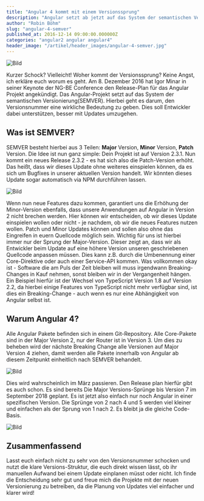 ```yaml
---
title: "Angular 4 kommt mit einem Versionssprung"
description: "Angular setzt ab jetzt auf das System der semantischen Versionierung(SEMVER). Hierbei geht es darum, den Versionsnummern eine wirkliche Bedeutung zu geben."
author: "Robin Böhm"
slug: "angular-4-semver"
published_at: 2016-12-14 09:00:00.000000Z
categories: "angular2 angular angular4"
header_image: "/artikel/header_images/angular-4-semver.jpg"
---
```



![Bild](medium_angular4announcement.png?v=63648928534)

Kurzer Schock? Vielleicht! Woher kommt der Versionssprung? Keine Angst, ich erkläre euch worum es geht. Am 8. Dezember 2016 hat Igor Minar in seiner Keynote der NG-BE Conference den Release-Plan für das Angular Projekt angekündigt. Das Angular-Projekt setzt auf das System der semantischen Versionierung(SEMVER). Hierbei geht es darum, den Versionsnummer eine wirkliche Bedeutung zu geben. Dies soll Entwickler dabei unterstützen, besser mit Updates umzugehen.

## Was ist SEMVER?

SEMVER besteht hierbei aus 3 Teilen: **Major** Version, **Minor** Version, **Patch** Version. Die Idee ist nun ganz simple: Dein Projekt ist auf Version 2.3.1. Nun kommt ein neues Release 2.3.2 - es hat sich also die Patch-Version erhöht. Das heißt, dass wir dieses Update ohne weiteres einspielen können, da es sich um Bugfixes in unserer aktuellen Version handelt. Wir könnten dieses Update sogar automatisch via NPM durchführen lassen.

![Bild](medium_semver.png?v=63648928594)

Wenn nun neue Features dazu kommen, garantiert uns die Erhöhung der Minor-Version ebenfalls, dass unsere Anwendungen auf Angular in Version 2 nicht brechen werden. Hier können wir entscheiden, ob wir dieses Update einspielen wollen oder nicht - je nachdem, ob wir die neues Features nutzen wollen. Patch und Minor Updates können und sollen also ohne das Eingreifen in euern Quellcode möglich sein. Wichtig für uns ist hierbei immer nur der Sprung der Major-Version. Dieser zeigt an, dass wir als Entwickler beim Update auf eine höhere Version unseren geschriebenen Quellcode anpassen müssen. Dies kann z.B. durch die Umbenennung einer Core-Direktive oder auch einer Service-API kommen. Was vollkommen okay ist - Software die am Puls der Zeit bleiben will muss irgendwann Breaking-Changes in Kauf nehmen, sonst bleiben wir in der Vergangenheit hängen. Ein Beispiel hierfür ist der Wechsel von TypeScript Version 1.8 auf Version 2.2, da hierbei einige Features von TypeScript nicht mehr verfügbar sind, ist dies ein Breaking-Change - auch wenn es nur eine Abhängigkeit von Angular selbst ist.

## Warum Angular 4?
Alle Angular Pakete befinden sich in einem Git-Repository. Alle Core-Pakete sind in der Major Version 2, nur der Router ist in Version 3. Um dies zu beheben wird der nächste Breaking Change alle Versionen auf Major Version 4 ziehen, damit werden alle Pakete innerhalb von Angular ab diesem Zeitpunkt einheitlich nach SEMVER behandelt.

![Bild](medium_angular2-versions.png?v=63648928638)

Dies wird wahrscheinlich im März passieren. Den Release plan hierfür gibt es auch schon. Es sind bereits Die Major Versions-Sprünge bis Version 7 im September 2018 geplant. Es ist jetzt also einfach nur noch Angular in einer spezifischen Version. Die Sprünge von 2 nach 4 und 5 werden viel kleiner und einfachen als der Sprung von 1 nach 2. Es bleibt ja die gleiche Code-Basis.

![Bild](medium_angular-releases.png?v=63648928744)

## Zusammenfassend

Lasst euch einfach nicht zu sehr von den Versionsnummer schocken und nutzt die klare Versions-Struktur, die euch direkt wissen lässt, ob ihr manuellen Aufwand bei einem Update einplanen müsst oder nicht. Ich finde die Entscheidung sehr gut und freue mich die Projekte mit der neuen Versionierung zu betreiben, da die Planung von Updates viel einfacher und klarer wird!